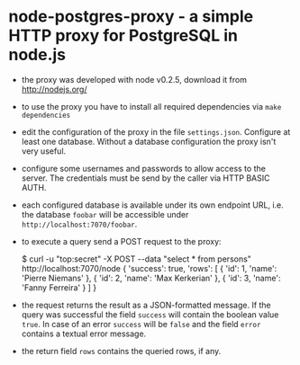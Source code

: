 node-postgres-proxy - a simple HTTP proxy for PostgreSQL in node.js
===================================================================

* the proxy was developed with node v0.2.5, download it from http://nodejs.org/
* to use the proxy you have to install all required dependencies via `make dependencies`
* edit the configuration of the proxy in the file `settings.json`. Configure at
  least one database. Without a database configuration the proxy isn't very useful.
* configure some usernames and passwords to allow access to the server. The credentials
  must be send by the caller via HTTP BASIC AUTH.
* each configured database is available under its own endpoint URL, i.e. the database
  `foobar` will be accessible under `http://localhost:7070/foobar`.
* to execute a query send a POST request to the proxy:

   $ curl -u "top:secret" -X POST --data "select * from persons" http://localhost:7070/node
   { 'success': true,
     'rows': [ { 'id': 1, 'name': 'Pierre Niemans' },
               { 'id': 2, 'name': 'Max Kerkerian' },
               { 'id': 3, 'name': 'Fanny Ferreira' }
             ]
   }

* the request returns the result as a JSON-formatted message. If the query was successful
  the field `success` will contain the boolean value `true`. In case of
  an error `success` will be `false` and the field `error` contains a textual
  error message.
* the return field `rows` contains the queried rows, if any.
